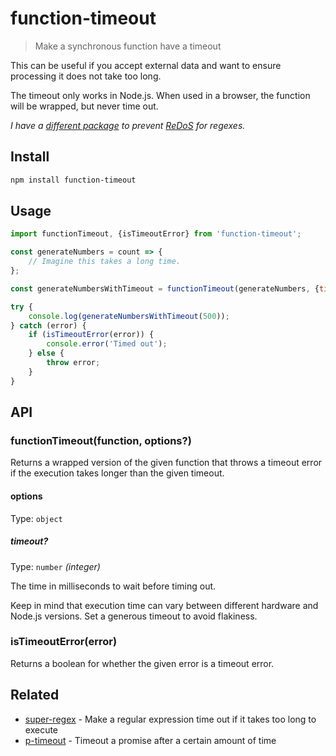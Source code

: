 # function-timeout

> Make a synchronous function have a timeout

This can be useful if you accept external data and want to ensure processing it does not take too long.

The timeout only works in Node.js. When used in a browser, the function will be wrapped, but never time out.

*I have a [different package](https://github.com/sindresorhus/super-regex) to prevent [ReDoS](https://en.wikipedia.org/wiki/ReDoS) for regexes.*

## Install

```sh
npm install function-timeout
```

## Usage

```js
import functionTimeout, {isTimeoutError} from 'function-timeout';

const generateNumbers = count => {
	// Imagine this takes a long time.
};

const generateNumbersWithTimeout = functionTimeout(generateNumbers, {timeout: 100});

try {
	console.log(generateNumbersWithTimeout(500));
} catch (error) {
	if (isTimeoutError(error)) {
		console.error('Timed out');
	} else {
		throw error;
	}
}
```

## API

### functionTimeout(function, options?)

Returns a wrapped version of the given function that throws a timeout error if the execution takes longer than the given timeout.

#### options

Type: `object`

##### timeout?

Type: `number` *(integer)*

The time in milliseconds to wait before timing out.

Keep in mind that execution time can vary between different hardware and Node.js versions. Set a generous timeout to avoid flakiness.

### isTimeoutError(error)

Returns a boolean for whether the given error is a timeout error.

## Related

- [super-regex](https://github.com/sindresorhus/super-regex) - Make a regular expression time out if it takes too long to execute
- [p-timeout](https://github.com/sindresorhus/p-timeout) - Timeout a promise after a certain amount of time
